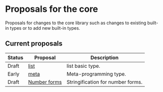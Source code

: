 # Proposals for the core #

Proposals for changes to the core library such as changes to existing built-in types or to add new built-in types.


## Current proposals ##

| Status | Proposal               | Description                               |
| ------ | ---------------------- | ----------------------------------------- |
| Draft  | [list][3]              | list basic type.                          |
| Early  | [meta][2]              | Meta-programming type.                    |
| Draft  | [Number forms][1]      | Stringification for number forms.         |

[1]: number_forms.md
[2]: meta.md
[3]: list.md


